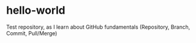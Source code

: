# hello-world
Test repository, as I learn about GitHub fundamentals (Repository, Branch, Commit, Pull/Merge)
